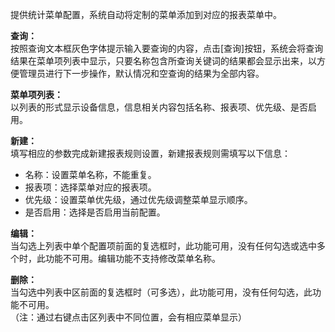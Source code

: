 提供统计菜单配置，系统自动将定制的菜单添加到对应的报表菜单中。

**查询：**  
按照查询文本框灰色字体提示输入要查询的内容，点击[查询]按钮，系统会将查询结果在菜单项列表中显示，只要名称包含所查询关键词的结果都会显示出来，以方便管理员进行下一步操作，默认情况和空查询的结果为全部内容。

**菜单项列表：**  
以列表的形式显示设备信息，信息相关内容包括名称、报表项、优先级、是否启用。

**新建：**  
填写相应的参数完成新建报表规则设置，新建报表规则需填写以下信息：  
- 名称：设置菜单名称，不能重复。  
- 报表项：选择菜单对应的报表项。  
- 优先级：设置菜单优先级，通过优先级调整菜单显示顺序。  
- 是否启用：选择是否启用当前配置。

**编辑：**  
当勾选上列表中单个配置项前面的复选框时，此功能可用，没有任何勾选或选中多个时，此功能不可用。编辑功能不支持修改菜单名称。

**删除：**  
当勾选中列表中区前面的复选框时（可多选），此功能可用，没有任何勾选，此功能不可用。  
（注：通过右键点击区列表中不同位置，会有相应菜单显示）
